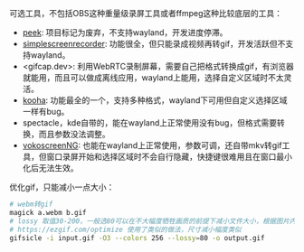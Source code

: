 可选工具，不包括OBS这种重量级录屏工具或者ffmpeg这种比较底层的工具：

- [peek](https://github.com/phw/peek): 项目标记为废弃，不支持wayland，开发进度停滞。
- [simplescreenrecorder](https://github.com/MaartenBaert/ssr): 功能很全，但只能录成视频再转gif，开发活跃但不支持wayland。
- <gifcap.dev>: 利用WebRTC录制屏幕，需要自己把格式转换成gif，有浏览器就能用，而且可以做成离线应用，wayland上能用，选择自定义区域时不太灵活。
- [kooha](https://github.com/SeaDve/Kooha): 功能最全的一个，支持多种格式，wayland下可用但自定义选择区域一样有bug。
- spectacle，kde自带的，能在wayland上正常使用没有bug，但格式需要转换，而且参数没法调整。
- [vokoscreenNG](https://github.com/vkohaupt/vokoscreenNG): 也能在wayland上正常使用，参数可调，还自带mkv转gif工具，但窗口录屏开始和选择区域时不会自行隐藏，快捷键很难用且在窗口最小化后无法生效。

优化gif，只能减小一点大小：

```bash
# webm转gif
magick a.webm b.gif
# lossy 取值30-200，一般选80可以在不大幅度牺牲画质的前提下减小文件大小，根据图片内容，画面简单纯色区域多的图片能减小一半左右
# https://ezgif.com/optimize 使用了类似的做法，尺寸减小幅度类似
gifsicle -i input.gif -O3 --colors 256 --lossy=80 -o output.gif
```

